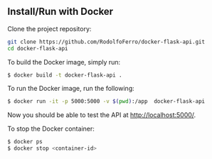 

## Install/Run with Docker


Clone the project repository:
```bash
git clone https://github.com/RodolfoFerro/docker-flask-api.git
cd docker-flask-api
```

To build the Docker image, simply run:

```bash
$ docker build -t docker-flask-api .
```

To run the Docker image, run the following:
```bash
$ docker run -it -p 5000:5000 -v $(pwd):/app  docker-flask-api
```

Now you should be able to test the API at <http://localhost:5000/>.

To stop the Docker container:
```bash
$ docker ps
$ docker stop <container-id>
```

